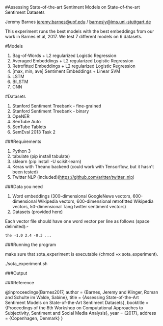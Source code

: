 #Assessing State-of-the-art Sentiment Models on State-of-the-art Sentiment Datasets

Jeremy Barnes jeremy.barnes@upf.edu / barnesjy@ims.uni-stuttgart.de

This experiment runs the best models with the best embeddings
from our work in Barnes et al, 2017. We test 7 different
models on 6 datasets.

#Models
1. Bag-of-Words + L2 regularized Logistic Regression
2. Averaged Embeddings + L2 regularized Logistic Regression
3. Retrofitted Embeddings + L2 regularized Logistic Regression
4. [max, min, ave] Sentiment Embeddings + Linear SVM
5. LSTM
6. BiLSTM
7. CNN

#Datasets
1. Stanford Sentiment Treebank - fine-grained
2. Stanford Sentiment Treebank - binary
3. OpeNER
4. SenTube Auto
5. SenTube Tablets
6. SemEval 2013 Task 2

###Requirements

1. Python 3
2. tabulate (pip install tabulate)
3. sklearn  (pip install -U scikit-learn)
4. Keras with Theano backend (could work with Tensorflow, but it hasn't been tested)
5. Twitter NLP (included)(https://github.com/aritter/twitter_nlp)

###Data you need
1. Word embeddings (300-dimensional GoogleNews vectors, 
		    600-dimensional Wikipedia vectors, 
		    600-dimensional retrofitted Wikipedia vectors,
		     50-dimensional Tang twitter sentiment vectors)
2. Datasets 	   (provided here)

Each vector file should have one word vector per line as follows (space delimited):-

```the -1.0 2.4 -0.3 ...```

###Running the program

make sure that sota_experiment is executable (chmod +x sota_experiment).

./sota_experiment.sh

###Output

###Reference

@inproceedings{Barnes2017,
  author = {Barnes, Jeremy and Klinger, Roman and Schulte im Walde, Sabine},
  title = {Assessing State-of-the-Art Sentiment Models on State-of-the-Art Sentiment Datasets},
  booktitle = {Proceedings of the 8th Workshop on Computational Approaches to Subjectivity, Sentiment and Social Media Analysis},
  year = {2017},
  address = {Copenhagen, Denmark}
}
